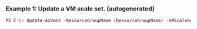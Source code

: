 
### Example 1: Update a VM scale set. (autogenerated)
```powershell
PS C:\> Update-AzVmss -ResourceGroupName {ResourceGroupName} -VMScaleSetName {VMScaleSetName} -VirtualMachineScaleSet {VirtualMachineScaleSet}


